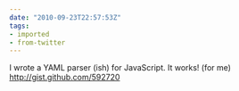 ```yaml
---
date: "2010-09-23T22:57:53Z"
tags:
- imported
- from-twitter
---
```

I wrote a YAML parser \(ish\) for JavaScript. It works\! \(for me\) http://gist.github.com/592720
